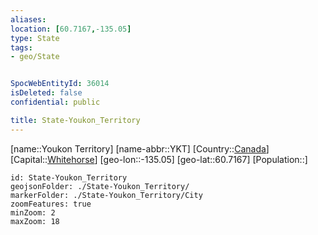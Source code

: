 ```yaml
---
aliases: 
location: [60.7167,-135.05]
type: State
tags:
- geo/State


SpocWebEntityId: 36014
isDeleted: false
confidential: public

title: State-Youkon_Territory
---
```

[name::Youkon Territory]
[name-abbr::YKT]
[Country::[Canada](geo/Continent/North-America/Canada.md)]
[Capital::[Whitehorse](geo/Continent/North-America/Canada/City/Whitehorse.md)]
[geo-lon::-135.05]
[geo-lat::60.7167]
[Population::]



```leaflet
id: State-Youkon_Territory
geojsonFolder: ./State-Youkon_Territory/
markerFolder: ./State-Youkon_Territory/City
zoomFeatures: true 
minZoom: 2 
maxZoom: 18
```


